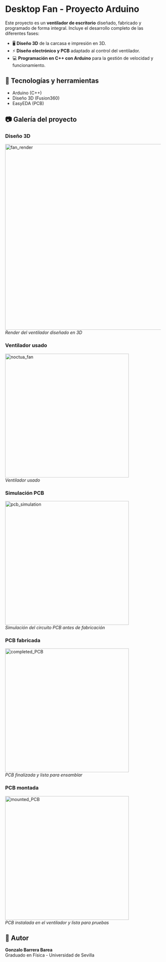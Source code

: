 # Desktop Fan - Proyecto Arduino

Este proyecto es un **ventilador de escritorio** diseñado, fabricado y programado de forma integral. Incluye el desarrollo completo de las diferentes fases:

- 🖥️ **Diseño 3D** de la carcasa e impresión en 3D.  
- ⚡ **Diseño electrónico y PCB** adaptado al control del ventilador.  
- 💻 **Programación en C++ con Arduino** para la gestión de velocidad y funcionamiento.  

## 🚀 Tecnologías y herramientas
- Arduino (C++)  
- Diseño 3D (Fusion360)  
- EasyEDA (PCB)  

## 📷 Galería del proyecto

### Diseño 3D
<img src="https://github.com/user-attachments/assets/6261200d-fdc6-42ed-b690-1e5a0bf116cb" alt="fan_render" width="600"/><br>
*Render del ventilador diseñado en 3D*

### Ventilador usado
<img src="https://github.com/user-attachments/assets/7794f2b1-b87e-4b25-8ec4-a5423928f451" alt="noctua_fan" width="400"/><br>
*Ventilador usado*

### Simulación PCB
<img src="https://github.com/user-attachments/assets/15145f88-0daa-44d0-ab55-27c22b89c432" alt="pcb_simulation" width="400"/><br>
*Simulación del circuito PCB antes de fabricación*

### PCB fabricada
<img src="https://github.com/user-attachments/assets/c0525166-7f6d-4244-a5f7-9837716aa98f" alt="completed_PCB" width="400"/><br>
*PCB finalizada y lista para ensamblar*

### PCB montada
<img src="https://github.com/user-attachments/assets/ced77c3b-01e0-4494-bba7-3178e1cfe9df" alt="mounted_PCB" width="400"/><br>
*PCB instalada en el ventilador y lista para pruebas*

## 📌 Autor
**Gonzalo Barrera Barea**  
Graduado en Física - Universidad de Sevilla

